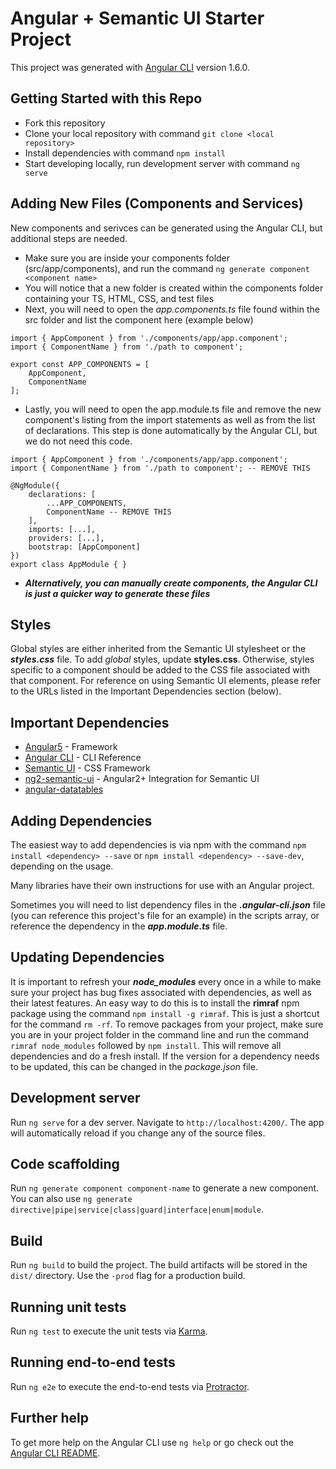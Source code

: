 # Angular + Semantic UI Starter Project

This project was generated with [Angular CLI](https://github.com/angular/angular-cli) version 1.6.0.

## Getting Started with this Repo
* Fork this repository
* Clone your local repository with command `git clone <local repository>`
* Install dependencies with command `npm install`
* Start developing locally, run development server with command `ng serve`

## Adding New Files (Components and Services)
New components and serivces can be generated using the Angular CLI, but additional steps are needed.

- Make sure you are inside your components folder (src/app/components), and run the command `ng generate component <component name>`
- You will notice that a new folder is created within the components folder containing your TS, HTML, CSS, and test files
- Next, you will need to open the *app.components.ts* file found within the src folder and list the component here (example below)

```
import { AppComponent } from './components/app/app.component';
import { ComponentName } from './path to component';

export const APP_COMPONENTS = [
    AppComponent,
    ComponentName
];
```
- Lastly, you will need to open the app.module.ts file and remove the new component's listing from the import statements as well as from the list of declarations. This step is done automatically by the Angular CLI, but we do not need this code.

```
import { AppComponent } from './components/app/app.component';
import { ComponentName } from './path to component'; -- REMOVE THIS

@NgModule({
    declarations: [
        ...APP_COMPONENTS,
        ComponentName -- REMOVE THIS
    ],
    imports: [...],
    providers: [...],
    bootstrap: [AppComponent]
})
export class AppModule { }
```

- ***Alternatively, you can manually create components, the Angular CLI is just a quicker way to generate these files***

## Styles
Global styles are either inherited from the Semantic UI stylesheet or the ***styles.css*** file. To add *global* styles, update **styles.css**. Otherwise, styles specific to a component should be added to the CSS file associated with that component. For reference on using Semantic UI elements, please refer to the URLs listed in the Important Dependencies section (below).

## Important Dependencies

* [Angular5](https://angular.io/) - Framework
* [Angular CLI](https://cli.angular.io/) - CLI Reference
* [Semantic UI](https://semantic-ui.com/) - CSS Framework
* [ng2-semantic-ui](https://edcarroll.github.io/ng2-semantic-ui/#/getting-started) - Angular2+ Integration for Semantic UI
* [angular-datatables](https://l-lin.github.io/angular-datatables)


## Adding Dependencies
The easiest way to add dependencies is via npm with the command `npm install <dependency> --save` or `npm install <dependency> --save-dev`, depending on the usage.

Many libraries have their own instructions for use with an Angular project. 

Sometimes you will need to list dependency files in the ***.angular-cli.json*** file (you can reference this project's file for an example) in the scripts array, or reference the dependency in the ***app.module.ts*** file.

## Updating Dependencies
It is important to refresh your ***node_modules*** every once in a while to make sure your project has bug fixes associated with dependencies, as well as their latest features. An easy way to do this is to install the **rimraf** npm package using the command `npm install -g rimraf`. This is just a shortcut for the command `rm -rf`. To remove packages from your project, make sure you are in your project folder in the command line and run the command `rimraf node_modules` followed by `npm install`. This will remove all dependencies and do a fresh install. If the version for a dependency needs to be updated, this can be changed in the *package.json* file.

## Development server

Run `ng serve` for a dev server. Navigate to `http://localhost:4200/`. The app will automatically reload if you change any of the source files.

## Code scaffolding

Run `ng generate component component-name` to generate a new component. You can also use `ng generate directive|pipe|service|class|guard|interface|enum|module`.

## Build

Run `ng build` to build the project. The build artifacts will be stored in the `dist/` directory. Use the `-prod` flag for a production build.

## Running unit tests

Run `ng test` to execute the unit tests via [Karma](https://karma-runner.github.io).

## Running end-to-end tests

Run `ng e2e` to execute the end-to-end tests via [Protractor](http://www.protractortest.org/).

## Further help

To get more help on the Angular CLI use `ng help` or go check out the [Angular CLI README](https://github.com/angular/angular-cli/blob/master/README.md).
